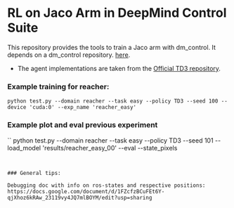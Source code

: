 # RL on Jaco Arm in DeepMind Control Suite
This repository provides the tools to train a Jaco arm with dm_control. It depends on a dm_control repository. 
[here](https://github.com/johannah/jaco). 
* The agent implementations are taken from the [Official TD3 repository](https://github.com/sfujim/TD3).


### Example training for reacher:
```
python test.py --domain reacher --task easy --policy TD3 --seed 100 --device 'cuda:0' --exp_name 'reacher_easy'
```

### Example plot and eval previous experiment
``
python test.py --domain reacher --task easy --policy TD3 --seed 101 --load_model 'results/reacher_easy_00'  --eval --state_pixels
```


### General tips:

Debugging doc with info on ros-states and respective positions: https://docs.google.com/document/d/1FZcfzBCuFEt6Y-qjXhoz6kRAw_23119vy4JQ7mlBOYM/edit?usp=sharing
